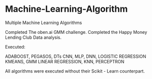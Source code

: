 # Machine-Learning-Algorithm
Multiple Machine Learning Algorithms

Completed The oben.ai GMM challenge.
Completed the Happy Money Lending Club Data analysis.


Executed:

ADABOOST, PEGASOS, DTs
CNN, MLP, DNN, LOGISTIC REGRESSION
KMEANS, GMM
LINEAR REGRESSION, KNN, PERCEPTRON

All algorithms were executed without their Scikit - Learn counterpart.
